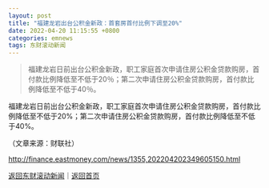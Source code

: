```yaml
---
layout: post
title: "福建龙岩出台公积金新政：首套房首付比例下调至20%"
date: 2022-04-20 11:15:55 +0800
categories: emnews
tags: 东财滚动新闻
---
```

> 福建龙岩日前出台公积金新政，职工家庭首次申请住房公积金贷款购房，首付款比例降低至不低于20％；第二次申请住房公积金贷款购房，首付款比例降低至不低于40％。

<p>福建龙岩日前出台公积金新政，职工家庭首次申请住房公积金贷款购房，首付款比例降低至不低于20%；第二次申请住房公积金贷款购房，首付款比例降低至不低于40%。</p><p class="em_media">（文章来源：财联社）</p>

<http://finance.eastmoney.com/news/1355,202204202349605150.html>

[返回东财滚动新闻](//finews.withounder.com/emnews/)｜[返回首页](//finews.withounder.com/)